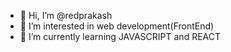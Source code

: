 - 👋 Hi, I’m @redprakash
- 👀 I’m interested in web development(FrontEnd)
- 🌱 I’m currently learning JAVASCRIPT and REACT



<!---
redprakash/redprakash is a ✨ special ✨ repository because its `README.md` (this file) appears on your GitHub profile.
You can click the Preview link to take a look at your changes.
--->
